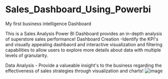 # Sales_Dashboard_Using_Powerbi
My first business intelligence Dashboard 

This is a  Sales Analysis Power BI Dashboard provides an in-depth analysis of superstore sales performance!
Dashboard Creation -Identify the KPI's and visually appealing dashbaord and interactive visualization and filtering capabilities to allow users to explore more details about data with multiple levels of granularity.

Data Analysis - Provide a valueable insight's to the business regarding the effectiveness of sales strategies through visualization and charts!
![image](https://github.com/Aarti-Choudhary/Power-BI-Dashboards-Projects-/assets/155171657/63eda5cb-51b9-4b67-b39b-3952217f787d)
